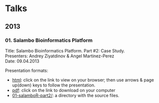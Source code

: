# Talks

## 2013

### 01. Salambo Bioinformatics Platform

Title: Salambo Bioinformatics Platform. Part #2: Case Study.  
Presenters: Andrey Ziyatdinov & Angel Martinez-Perez  
Date: 09.04.2013  

Presentation formats:

* [html](http://htmlpreview.github.io/?https://github.com/ugcd/Public/blob/master/talks/01-salamboR-part2/html/salamboR.html):
  click on the link to view on your browser; then use arrows & page up(down) keys to follow the presentation.
* [pdf](https://github.com/ugcd/Public/blob/master/talks/01-salamboR-part2/Salambo-Bioinformatics-Platform.pdf?raw=true): click on the link to download on your computer
* [01-salamboR-part2/](01-salamboR-part2): a directory with the source files.
